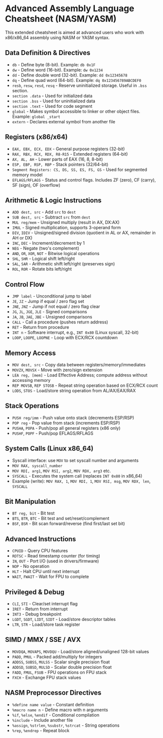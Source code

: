 # Advanced Assembly Language Cheatsheet (NASM/YASM)

This extended cheatsheet is aimed at advanced users who work with x86/x86_64 assembly using NASM or YASM syntax.

## Data Definition & Directives

- `db` - Define byte (8-bit). Example: `db 0x1F`
- `dw` - Define word (16-bit). Example: `dw 0x1234`
- `dd` - Define double word (32-bit). Example: `dd 0x12345678`
- `dq` - Define quad word (64-bit). Example: `dq 0x123456789ABCDEF0`
- `resb`, `resw`, `resd`, `resq` - Reserve uninitialized storage. Useful in `.bss` section.
- `section .data` - Used for initialized data
- `section .bss` - Used for uninitialized data
- `section .text` - Used for code segment
- `global` - Makes symbol accessible to linker or other object files. Example: `global _start`
- `extern` - Declares external symbol from another file

## Registers (x86/x64)

- `EAX, EBX, ECX, EDX` - General purpose registers (32-bit)
- `RAX, RBX, RCX, RDX, R8-R15` - Extended registers (64-bit)
- `AX, AL, AH` - Lower parts of EAX (16, 8, 8-bit)
- `ESP, EBP, RSP, RBP` - Stack pointers (32/64-bit)
- `Segment Registers: CS, DS, SS, ES, FS, GS` - Used for segmented memory model
- `EFLAGS/RFLAGS` - Status and control flags. Includes ZF (zero), CF (carry), SF (sign), OF (overflow)

## Arithmetic & Logic Instructions

- `ADD dest, src` - Add `src` to `dest`
- `SUB dest, src` - Subtract `src` from `dest`
- `MUL reg/mem` - Unsigned multiply (result in AX, DX:AX)
- `IMUL` - Signed multiplication, supports 3-operand form
- `DIV`, `IDIV` - Unsigned/signed division (quotient in AL or AX, remainder in AH or DX)
- `INC`, `DEC` - Increment/decrement by 1
- `NEG` - Negate (two's complement)
- `AND`, `OR`, `XOR`, `NOT` - Bitwise logical operations
- `SHL`, `SHR` - Logical shift left/right
- `SAL`, `SAR` - Arithmetic shift left/right (preserves sign)
- `ROL`, `ROR` - Rotate bits left/right

## Control Flow

- `JMP label` - Unconditional jump to label
- `JE`, `JZ` - Jump if equal / zero flag set
- `JNE`, `JNZ` - Jump if not equal / zero flag clear
- `JG`, `JL`, `JGE`, `JLE` - Signed comparisons
- `JA`, `JB`, `JAE`, `JBE` - Unsigned comparisons
- `CALL` - Call a procedure (pushes return address)
- `RET` - Return from procedure
- `INT n` - Software interrupt, e.g., `INT 0x80` (Linux syscall, 32-bit)
- `LOOP`, `LOOPE`, `LOOPNE` - Loop with ECX/RCX countdown

## Memory Access

- `MOV dest, src` - Copy data between registers/memory/immediates
- `MOVZX`, `MOVSX` - Move with zero/sign extension
- `LEA reg, [mem]` - Load Effective Address; compute address without accessing memory
- `REP MOVSB`, `REP STOSB` - Repeat string operation based on ECX/RCX count
- `LODS`, `STOS` - Load/store string operation from AL/AX/EAX/RAX

## Stack Operations

- `PUSH reg/imm` - Push value onto stack (decrements ESP/RSP)
- `POP reg` - Pop value from stack (increments ESP/RSP)
- `PUSHA`, `POPA` - Push/pop all general registers (x86 only)
- `PUSHF`, `POPF` - Push/pop EFLAGS/RFLAGS

## System Calls (Linux x86_64)

- Syscall interface: use `MOV` to set syscall number and arguments
- `MOV RAX, syscall_number`
- `MOV RDI, arg1`, `MOV RSI, arg2`, `MOV RDX, arg3` etc.
- `SYSCALL` - Executes the system call (replaces `INT 0x80` in x86_64)
- Example (write): `MOV RAX, 1`, `MOV RDI, 1`, `MOV RSI, msg`, `MOV RDX, len`, `SYSCALL`

## Bit Manipulation

- `BT reg, bit` - Bit test
- `BTS`, `BTR`, `BTC` - Bit test and set/reset/complement
- `BSF`, `BSR` - Bit scan forward/reverse (find first/last set bit)

## Advanced Instructions

- `CPUID` - Query CPU features
- `RDTSC` - Read timestamp counter (for timing)
- `IN`, `OUT` - Port I/O (used in drivers/firmware)
- `NOP` - No operation
- `HLT` - Halt CPU until next interrupt
- `WAIT`, `FWAIT` - Wait for FPU to complete

## Privileged & Debug

- `CLI`, `STI` - Clear/set interrupt flag
- `IRET` - Return from interrupt
- `INT3` - Debug breakpoint
- `LGDT`, `SGDT`, `LIDT`, `SIDT` - Load/store descriptor tables
- `LTR`, `STR` - Load/store task register

## SIMD / MMX / SSE / AVX

- `MOVDQA`, `MOVAPS`, `MOVDQU` - Load/store aligned/unaligned 128-bit values
- `PADD`, `PMUL` - Packed add/multiply for integers
- `ADDSS`, `SUBSS`, `MULSS` - Scalar single precision float
- `ADDSD`, `SUBSD`, `MULSD` - Scalar double precision float
- `FADD`, `FMUL`, `FSUB` - FPU operations on FPU stack
- `FXCH` - Exchange FPU stack values

## NASM Preprocessor Directives

- `%define name value` - Constant definition
- `%macro name n` - Define macro with n arguments
- `%if`, `%else`, `%endif` - Conditional compilation
- `%include` - Include another file
- `%assign`, `%strlen`, `%substr`, `%strcat` - String operations
- `%rep`, `%endrep` - Repeat block

